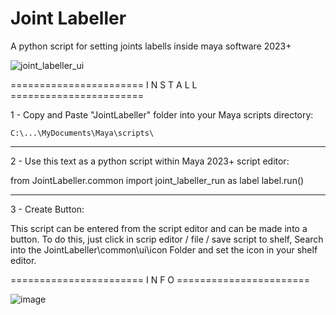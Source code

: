 

# Joint Labeller
 A python script for setting joints labells inside maya software 2023+

![joint_labeller_ui](https://github.com/isNunes/JointLabeller/assets/139524834/442f50a9-99a5-4827-a614-339815f70872)


======================= I N S T A L L =======================


1 - Copy and Paste "JointLabeller" folder into your Maya scripts directory:

	C:\...\MyDocuments\Maya\scripts\


-------------------------------------------------------------------


2 -  Use this text as a python script within Maya 2023+ script editor:

from JointLabeller.common import joint_labeller_run as label
label.run()


-------------------------------------------------------------------


3 - Create Button:

 This script can be entered from the script editor and can be made into a button.
 To do this, just click in scrip editor / file / save script to shelf,
 Search into the JointLabeller\common\ui\icon Folder and set the icon in your shelf editor.



======================= I N F O  =======================


![image](https://github.com/isNunes/JointLabeller/assets/139524834/2b62d102-1dbb-4045-9a69-c63c0566f7a6)
